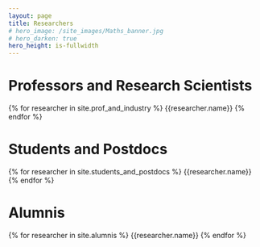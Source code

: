 ```yaml
---
layout: page
title: Researchers
# hero_image: /site_images/Maths_banner.jpg
# hero_darken: true
hero_height: is-fullwidth
---
```



# Professors and Research Scientists #

{% for researcher in site.prof_and_industry %}
{{researcher.name}}
{% endfor %}

# Students and Postdocs #

{% for researcher in site.students_and_postdocs %}
	{{researcher.name}}
{% endfor %}


# Alumnis #
{% for researcher in site.alumnis %}
{{researcher.name}}
{% endfor %}